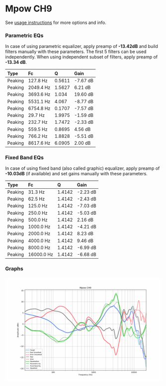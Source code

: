 # Mpow CH9
See [usage instructions](https://github.com/jaakkopasanen/AutoEq#usage) for more options and info.

### Parametric EQs
In case of using parametric equalizer, apply preamp of **-13.42dB** and build filters manually
with these parameters. The first 5 filters can be used independently.
When using independent subset of filters, apply preamp of **-13.34 dB**.

| Type    | Fc        |      Q | Gain     |
|:--------|:----------|:-------|:---------|
| Peaking | 127.8 Hz  | 0.5611 | -7.67 dB |
| Peaking | 2049.4 Hz | 1.5627 | 6.21 dB  |
| Peaking | 3693.6 Hz | 1.034  | 19.60 dB |
| Peaking | 5531.1 Hz | 4.067  | -8.77 dB |
| Peaking | 6754.8 Hz | 0.1707 | -7.57 dB |
| Peaking | 29.7 Hz   | 1.9975 | -1.59 dB |
| Peaking | 232.7 Hz  | 1.7472 | -2.33 dB |
| Peaking | 559.5 Hz  | 0.8695 | 4.56 dB  |
| Peaking | 766.2 Hz  | 1.8828 | -5.51 dB |
| Peaking | 8617.6 Hz | 6.0905 | 2.00 dB  |

### Fixed Band EQs
In case of using fixed band (also called graphic) equalizer, apply preamp of **-10.03dB**
(if available) and set gains manually with these parameters.

| Type    | Fc         |      Q | Gain     |
|:--------|:-----------|:-------|:---------|
| Peaking | 31.3 Hz    | 1.4142 | -2.23 dB |
| Peaking | 62.5 Hz    | 1.4142 | -2.43 dB |
| Peaking | 125.0 Hz   | 1.4142 | -7.03 dB |
| Peaking | 250.0 Hz   | 1.4142 | -5.03 dB |
| Peaking | 500.0 Hz   | 1.4142 | 2.16 dB  |
| Peaking | 1000.0 Hz  | 1.4142 | -4.21 dB |
| Peaking | 2000.0 Hz  | 1.4142 | 8.23 dB  |
| Peaking | 4000.0 Hz  | 1.4142 | 9.46 dB  |
| Peaking | 8000.0 Hz  | 1.4142 | -6.99 dB |
| Peaking | 16000.0 Hz | 1.4142 | -6.68 dB |

### Graphs
![](./Mpow%20CH9.png)
